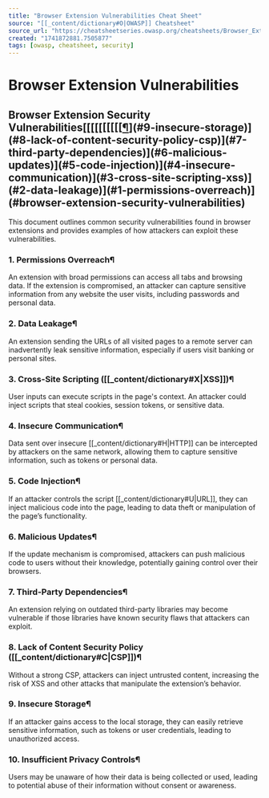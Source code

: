 ```yaml
---
title: "Browser Extension Vulnerabilities Cheat Sheet"
source: "[[_content/dictionary#O|OWASP]] Cheatsheet"
source_url: "https://cheatsheetseries.owasp.org/cheatsheets/Browser_Extension_Vulnerabilities_Cheat_Sheet.html"
created: "1741872881.7505877"
tags: [owasp, cheatsheet, security]
---
```

# Browser Extension Vulnerabilities

## Browser Extension Security Vulnerabilities[[[[[[[[[[[¶](#10-insufficient-privacy-controls)](#9-insecure-storage)](#8-lack-of-content-security-policy-csp)](#7-third-party-dependencies)](#6-malicious-updates)](#5-code-injection)](#4-insecure-communication)](#3-cross-site-scripting-xss)](#2-data-leakage)](#1-permissions-overreach)](#browser-extension-security-vulnerabilities)
This document outlines common security vulnerabilities found in browser extensions and provides examples of how attackers can exploit these vulnerabilities.
### 1. Permissions Overreach¶
An extension with broad permissions can access all tabs and browsing data. If the extension is compromised, an attacker can capture sensitive information from any website the user visits, including passwords and personal data.
### 2. Data Leakage¶
An extension sending the URLs of all visited pages to a remote server can inadvertently leak sensitive information, especially if users visit banking or personal sites.
### 3. Cross-Site Scripting ([[_content/dictionary#X|XSS]])¶
User inputs can execute scripts in the page's context. An attacker could inject scripts that steal cookies, session tokens, or sensitive data.
### 4. Insecure Communication¶
Data sent over insecure [[_content/dictionary#H|HTTP]] can be intercepted by attackers on the same network, allowing them to capture sensitive information, such as tokens or personal data.
### 5. Code Injection¶
If an attacker controls the script [[_content/dictionary#U|URL]], they can inject malicious code into the page, leading to data theft or manipulation of the page’s functionality.
### 6. Malicious Updates¶
If the update mechanism is compromised, attackers can push malicious code to users without their knowledge, potentially gaining control over their browsers.
### 7. Third-Party Dependencies¶
An extension relying on outdated third-party libraries may become vulnerable if those libraries have known security flaws that attackers can exploit.
### 8. Lack of Content Security Policy ([[_content/dictionary#C|CSP]])¶
Without a strong CSP, attackers can inject untrusted content, increasing the risk of XSS and other attacks that manipulate the extension’s behavior.
### 9. Insecure Storage¶
If an attacker gains access to the local storage, they can easily retrieve sensitive information, such as tokens or user credentials, leading to unauthorized access.
### 10. Insufficient Privacy Controls¶
Users may be unaware of how their data is being collected or used, leading to potential abuse of their information without consent or awareness.